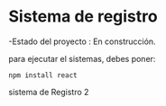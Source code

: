 <h1>Sistema de registro</h1>

-Estado del proyecto : En construcción.

para ejecutar el sistemas, debes poner:

```npm install react```

sistema de Registro 2
